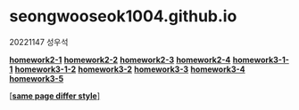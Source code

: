 # seongwooseok1004.github.io

20221147 성우석

[**homework2-1**](https://seongwooseok1004.github.io/homework1.html)
[**homework2-2**](https://seongwooseok1004.github.io/homework2.html)
[**homework2-3**](https://seongwooseok1004.github.io/homework3.html)
[**homework2-4**](https://seongwooseok1004.github.io/homework4.html)
[**homework3-1-1**](https://seongwooseok1004.github.io/homework3-1-1.jpg)
[**homework3-1-2**](https://seongwooseok1004.github.io/homework3-1-2.jpg)
[**homework3-2**](https://seongwooseok1004.github.io/homework3-2.jpg)
[**homework3-3**](https://seongwooseok1004.github.io/homework3-3.jpg)
[**homework3-4**](https://seongwooseok1004.github.io/homework3-4.jpg)
[**homework3-5**](https://seongwooseok1004.github.io/homework3-5.jpg)

[[**same page differ style**]](https://seongwooseok1004.github.io/same%20page%20differ%20style.html)
